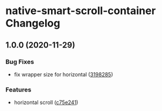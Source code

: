 # native-smart-scroll-container Changelog

## 1.0.0 (2020-11-29)

### Bug Fixes

- fix wrapper size for horizontal ([3198285](https://github.com/native-ly/native-smart-scroll-container/commit/3198285b24cb61b580c44322e46297d37807913a))

### Features

- horizontal scroll ([c75e241](https://github.com/native-ly/native-smart-scroll-container/commit/c75e241ff451c2d65cf7c47433654e9698378262))
